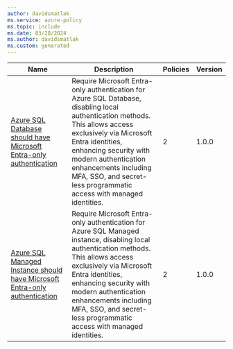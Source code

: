 ```yaml
---
author: davidsmatlak
ms.service: azure-policy
ms.topic: include
ms.date: 03/28/2024
ms.author: davidsmatlak
ms.custom: generated
---
```


|Name |Description |Policies |Version |
|---|---|---|---|
|[Azure SQL Database should have Microsoft Entra-only authentication](https://github.com/Azure/azure-policy/blob/master/built-in-policies/policySetDefinitions/SQL/SqlServer_ADOnlyEnforcement_Deny.json) |Require Microsoft Entra-only authentication for Azure SQL Database, disabling local authentication methods. This allows access exclusively via Microsoft Entra identities, enhancing security with modern authentication enhancements including MFA, SSO, and secret-less programmatic access with managed identities. |2 |1.0.0 |
|[Azure SQL Managed Instance should have Microsoft Entra-only authentication](https://github.com/Azure/azure-policy/blob/master/built-in-policies/policySetDefinitions/SQL/SqlManagedInstance_ADOnlyEnforcement_Deny.json) |Require Microsoft Entra-only authentication for Azure SQL Managed instance, disabling local authentication methods. This allows access exclusively via Microsoft Entra identities, enhancing security with modern authentication enhancements including MFA, SSO, and secret-less programmatic access with managed identities. |2 |1.0.0 |
